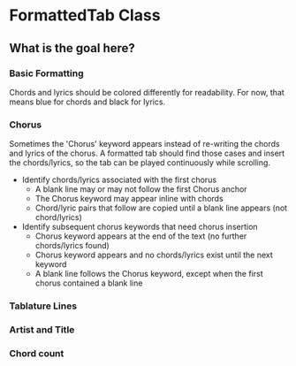 # FormattedTab Class
## What is the goal here?
### Basic Formatting
Chords and lyrics should be colored differently for readability.  For now, that means blue
for chords and black for lyrics.
### Chorus
Sometimes the 'Chorus' keyword appears instead of re-writing the chords and lyrics of the chorus.
A formatted tab should find those cases and insert the chords/lyrics, so the tab can be played
continuously while scrolling.

* Identify chords/lyrics associated with the first chorus
    * A blank line may or may not follow the first Chorus anchor
    * The Chorus keyword may appear inline with chords
    * Chord/lyric pairs that follow are copied until a blank line appears (not chord/lyrics)
* Identify subsequent chorus keywords that need chorus insertion
    * Chorus keyword appears at the end of the text (no further chords/lyrics found)
    * Chorus keyword appears and no chords/lyrics exist until the next keyword
    * A blank line follows the Chorus keyword, except when the first chorus contained a blank line

### Tablature Lines

### Artist and Title

### Chord count